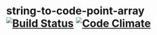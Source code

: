 # string-to-code-point-array [![Build Status](https://travis-ci.org/ileri/string-to-code-point-array.svg?branch=master)](https://travis-ci.org/ileri/string-to-code-point-array) [![Code Climate](https://codeclimate.com/github/ileri/string-to-code-point-array/badges/gpa.svg)](https://codeclimate.com/github/ileri/string-to-code-point-array)
